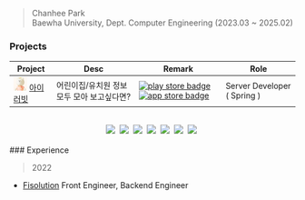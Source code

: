 > Chanhee Park   
> Baewha University, Dept. Computer Engineering (2023.03 ~ 2025.02)

### Projects

| Project | Desc | Remark | Role |
|------|---|---|----|
| <img src="iluvit.png"  width="24px" height="24px" /> [아이러빗](https://github.com/dltjdn/iluvit-backend) | 어린이집/유치원 정보 모두 모아 보고싶다면? |[![play store badge](http://img.shields.io/badge/Play%20Store-414141?style=flat-square&logo=google-play&link=https://play.google.com/store/apps/details)](https://play.google.com/store/apps/details?id=com.iluvit.app&hl=ko-KR) [![app store badge](http://img.shields.io/badge/App%20Store-0D96F6?logoColor=white&style=flat-square&logo=appstore)](https://apps.apple.com/kr/app/%EC%95%84%EC%9D%B4%EB%9F%AC%EB%B9%97/id6450625509)| Server Developer ( Spring ) |
<br>
<div align="center">
    <img src="https://img.shields.io/badge/HTML5-E34F26?style=flat-square&logo=HTML5&logoColor=white"/></a>&nbsp;
    <img src="https://img.shields.io/badge/CSS3-1572B6?style=flat-square&logo=CSS3&logoColor=white"/></a>&nbsp;
    <img src="https://img.shields.io/badge/Sass-CC6699?style=flat-square&logo=Sass&logoColor=white"/>&nbsp;
    <img src="https://img.shields.io/badge/JavaScript-F7DF1E?style=flat-square&logo=JavaScript&logoColor=white"/></a>&nbsp;
    <img src="https://img.shields.io/badge/React-61DAFB?style=flat-square&logo=React&logoColor=white"/></a>&nbsp;
    <img src="https://img.shields.io/badge/Redux-764ABC?style=flat-square&logo=Redux&logoColor=white"/></a>&nbsp;
    <img src="https://img.shields.io/badge/StyledComponents-DB7093?style=flat-square&logo=styled-components&logoColor=white"/></a>&nbsp;
</div>
<br>
### Experience

> 2022
* [Fisolution](http://www.fisolution.co.kr/index#SOFTWARE) Front Engineer, Backend Engineer

